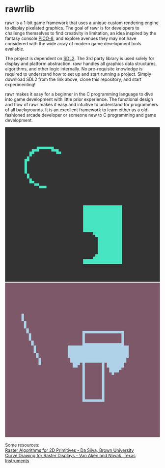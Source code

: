 

# rawrlib

rawr is a 1-bit game framework that uses a unique custom rendering engine to display pixelated graphics. The goal of rawr is for developers to challenge themselves to find creativity in limitation, an idea inspired by the fantasy console [PICO-8](https://www.lexaloffle.com/pico-8.php), and explore avenues they may not have considered with the wide array of modern game development tools available.

The project is dependent on [SDL2](https://github.com/libsdl-org/SDL/releases/tag/release-2.30.6). The 3rd party library is used solely for display and platform abstraction. rawr handles all graphics data structures, algorithms, and other logic internally. No pre-requisite knowledge is required to understand how to set up and start running a project. Simply download SDL2 from the link above, clone this repository, and start experimenting!

rawr makes it easy for a beginner in the C programming language to dive into game development with little prior experience. The functional design and flow of rawr makes it easy and intuitive to understand for programmers of all backgrounds. It is an excellent framework to learn either as a old-fashioned arcade developer or someone new to C programming and game development.

![arc and fill demo](github/arcandcut.png) 
![lighting demo](github/lighting.png)

Some resources:
<br>
[Raster Algorithms for 2D Primitives - Da Silva, Brown University](https://cs.brown.edu/media/filer_public/88/9c/889c4b64-6979-4d31-a4fe-3904a681b978/dasilva.pdf)
<br>
[Curve Drawing for Raster Displays - Van Aken and Novak, Texas Instruments](https://dl.acm.org/doi/pdf/10.1145/282918.282943)
